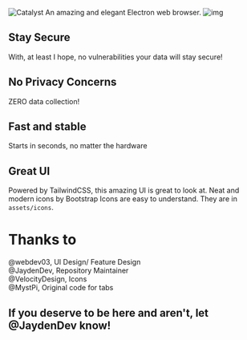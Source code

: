![Catalyst](https://raw.githubusercontent.com/JaydenDev/Catalyst/master/assets/banner.svg)
An amazing and elegant Electron web browser.
![img](https://user-images.githubusercontent.com/92550746/147862353-c30a1246-1ab6-48b0-992f-f138b8f95648.png)
## Stay Secure
With, at least I hope, no vulnerabilities your data will stay secure!
## No Privacy Concerns
ZERO data collection!
## Fast and stable
Starts in seconds, no matter the hardware
## Great UI
Powered by TailwindCSS, this amazing UI is great to look at.
Neat and modern icons by Bootstrap Icons are easy to understand. They are in `assets/icons`.
# Thanks to
@webdev03, UI Design/ Feature Design \
@JaydenDev, Repository Maintainer \
@VelocityDesign, Icons \
@MystPi, Original code for tabs 
## If you deserve to be here and aren't, let @JaydenDev know!
